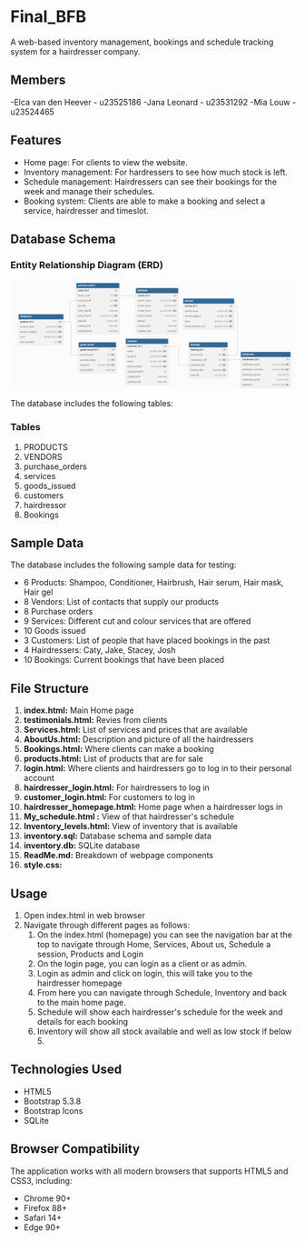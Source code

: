 # Final_BFB
A web-based inventory management, bookings and schedule tracking system for a hairdresser company.

## Members
-Elca van den Heever - u23525186
-Jana Leonard - u23531292
-Mia Louw - u23524465

## Features
- Home page: For clients to view the website.  
- Inventory management: For hardressers to see how much stock is left.
- Schedule management: Hairdressers can see their bookings for the week and manage their schedules.
- Booking system: Clients are able to make a booking and select a service, hairdresser and timeslot.

## Database Schema
### Entity Relationship Diagram (ERD)
![ERD](images/bigERD.jpeg)

The database includes the following tables:
### Tables
1. PRODUCTS
2. VENDORS
3. purchase_orders
4. services
5. goods_issued
6. customers
7. hairdressor
8. Bookings
   
## Sample Data
The database includes the following sample data for testing:

- 6 Products: Shampoo, Conditioner, Hairbrush, Hair serum, Hair mask, Hair gel
- 8 Vendors: List of contacts that supply our products
- 8 Purchase orders
- 9 Services: Different cut and colour services that are offered
- 10 Goods issued
- 3 Customers: List of people that have placed bookings in the past
- 4 Hairdressers: Caty, Jake, Stacey, Josh
- 10 Bookings: Current bookings that have been placed
  

## File Structure
1. **index.html:**            Main Home page
2. **testimonials.html:**       Revies from clients
3. **Services.html:**           List of services and prices that are available
4. **AboutUs.html:**            Description and picture of all the hairdressers
5. **Bookings.html:**           Where clients can make a booking
6. **products.html:**          List of products that are for sale
7. **login.html:**  Where clients and hairdressers go to log in to their personal account
8. **hairdresser_login.html:**   For hairdressers to log in
9. **customer_login.html:**        For customers to log in
10. **hairdresser_homepage.html:**   Home page when a hairdresser logs in
11. **My_schedule.html :**        View of that hairdresser's schedule
12. **Inventory_levels.html:**    View of inventory that is available
13. **inventory.sql:**            Database schema and sample data
14. **inventory.db:**            SQLite database
15. **ReadMe.md:**              Breakdown of webpage components
16. **style.css:**

## Usage
1. Open index.html in web browser
2. Navigate through different pages as follows:
      1. On the index.html (homepage) you can see the navigation bar at the top to navigate through Home, Services, About us, Schedule a session, Products and Login
      2. On the login page, you can login as a client or as admin.
      3. Login as admin and click on login, this will take you to the hairdresser homepage
      4. From here you can navigate through Schedule, Inventory and back to the main home page.
      5. Schedule will show each hairdresser's schedule for the week and details for each booking
      6. Inventory will show all stock available and well as low stock if below 5.


## Technologies Used
- HTML5
- Bootstrap 5.3.8
- Bootstrap Icons
- SQLite

## Browser Compatibility
The application works with all modern browsers that supports HTML5 and CSS3, including: 
- Chrome 90+
- Firefox 88+
- Safari 14+
- Edge 90+
